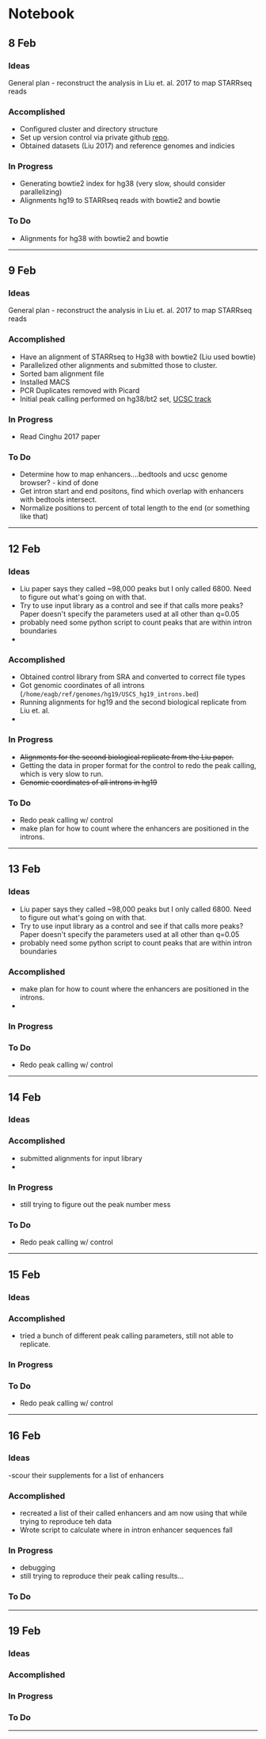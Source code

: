 # Notebook

## 8 Feb

### Ideas

General plan - reconstruct the analysis in Liu et. al. 2017 to map STARRseq reads


### Accomplished

- Configured cluster and directory structure
- Set up version control via private github [repo](http://www.github.com/ethanagbaker/BurgeLab). 
- Obtained datasets (Liu 2017) and reference genomes and indicies


### In Progress
- Generating bowtie2 index for hg38 (very slow, should consider parallelizing)
- Alignments hg19 to STARRseq reads with bowtie2 and bowtie

### To Do
- Alignments for hg38 with bowtie2 and bowtie

---
## 9 Feb

### Ideas

General plan - reconstruct the analysis in Liu et. al. 2017 to map STARRseq reads


### Accomplished

- Have an alignment of STARRseq to Hg38 with bowtie2 (Liu used bowtie)
- Parallelized other alignments and submitted those to cluster.
- Sorted bam alignment file
- Installed MACS
- PCR Duplicates removed with Picard
- Initial peak calling performed on hg38/bt2 set, [UCSC track](https://genome.ucsc.edu/cgi-bin/hgTracks?db=hg38&lastVirtModeType=default&lastVirtModeExtraState=&virtModeType=default&virtMode=0&nonVirtPosition=&position=chr1%3A602689-607258&hgsid=656347429_0B9Uw3JuWzzsR3SB5dTUISOEgldd)

### In Progress
- Read Cinghu 2017 paper

### To Do
- Determine how to map enhancers....bedtools and ucsc genome browser? - kind of done
- Get intron start and end positons, find which overlap with enhancers with bedtools intersect.
- Normalize positions to percent of total length to the end (or something like that)
---

## 12 Feb
### Ideas

- Liu paper says they called ~98,000 peaks but I only called 6800. Need to figure out what's going on with that.
- Try to use input library as a control and see if that calls more peaks? Paper doesn't specify the parameters used at all other than q=0.05
- probably need some python script to count peaks that are within intron boundaries
- 

### Accomplished
- Obtained control library from SRA and converted to correct file types
- Got genomic coordinates of all introns (`/home/eagb/ref/genomes/hg19/USCS_hg19_introns.bed`)
- Running alignments for hg19 and the second biological replicate from Liu et. al. 
- 

### In Progress
- ~~Alignments for the second biological replicate from the Liu paper.~~
- Getting the data in proper format for the control to redo the peak calling, which is very slow to run. 
- ~~Genomic coordinates of all introns in hg19~~

### To Do
- Redo peak calling w/ control 
- make plan for how to count where the enhancers are positioned in the introns.

---

## 13 Feb

### Ideas

- Liu paper says they called ~98,000 peaks but I only called 6800. Need to figure out what's going on with that.
- Try to use input library as a control and see if that calls more peaks? Paper doesn't specify the parameters used at all other than q=0.05
- probably need some python script to count peaks that are within intron boundaries


### Accomplished
- make plan for how to count where the enhancers are positioned in the introns.
- 

### In Progress

### To Do
- Redo peak calling w/ control 

---

## 14 Feb

### Ideas

### Accomplished
- submitted alignments for input library
- 

### In Progress
- still trying to figure out the peak number mess

### To Do
- Redo peak calling w/ control 

---

## 15 Feb

### Ideas


### Accomplished
- tried a bunch of different peak calling parameters, still not able to replicate. 

### In Progress

### To Do
- Redo peak calling w/ control 

---

## 16 Feb

### Ideas
-scour their supplements for a list of enhancers

### Accomplished
- recreated a list of their called enhancers and am now using that while trying to reproduce teh data
- Wrote script to calculate where in intron enhancer sequences fall

### In Progress
- debugging
- still trying to reproduce their peak calling results...


### To Do

---

## 19 Feb

### Ideas


### Accomplished


### In Progress

### To Do

---



